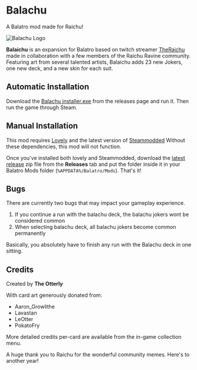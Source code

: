 # Balachu

A Balatro mod made for Raichu!

![Balachu Logo](https://i.imgur.com/z8Jmcsv.png)

**Balaichu** is an expansion for Balatro based on twitch streamer [TheRaichu](https://www.twitch.tv/theraichuuu) made in collaboration with a few members of the Raichu Ravine community. Featuring art from several talented artists, Balaichu adds 23 new Jokers, one new deck, and a new skin for each suit.

## Automatic Installation
Download the [Balachu installer.exe](https://github.com/AhoyGamers/Balachu/releases/tag/Releases) from the releases page and run it. Then run the game through Steam.

## Manual Installation

This mod requires [Lovely](https://github.com/ethangreen-dev/lovely-injector) and the latest version of [Steammodded](https://github.com/Steamopollys/Steamodded) Without these dependencies, this mod will not function.

Once you've installed both lovely and Steammodded, download the [latest release](https://github.com/AhoyGamers/Balachu/releases/tag/Releases) zip file from the **Releases** tab and put the folder inside it in your Balatro Mods folder (`%APPDATA%/Balatro/Mods`). That's it! 

## Bugs
There are currently two bugs that may impact your gameplay experience.
1) If you continue a run with the balachu deck, the balachu jokers wont be considered common
2) When selecting balachu deck, all balachu jokers become common permanently

Basically, you absolutely have to finish any run with the Balachu deck in one sitting.

## Credits
Created by **The Otterly**

With card art generously donated from:
* Aaron_Growlithe
* Lavastan
* LeOtter
* PokatoFry

More detailed credits per-card are available from the in-game collection menu.


 A huge thank you to Raichu for the wonderful community memes. Here's to another year!
